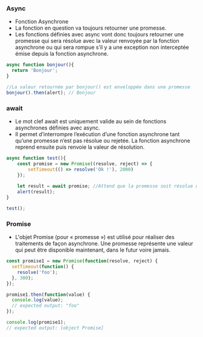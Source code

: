 ### Async ###
- Fonction Asynchrone
- La fonction en question va toujours retourner une promesse.
- Les fonctions définies avec async vont donc toujours retourner une promesse qui sera résolue avec la valeur renvoyée par la fonction asynchrone
ou qui sera rompue s’il y a une exception non interceptée émise depuis la fonction asynchrone.

```javascript
async function bonjour(){
  return 'Bonjour';
}

//La valeur retournée par bonjour() est enveloppée dans une promesse
bonjour().then(alert); // Bonjour
```

### await ###
- Le mot clef await est uniquement valide au sein de fonctions asynchrones définies avec async.
- Il permet d’interrompre l’exécution d’une fonction asynchrone tant qu’une promesse n’est pas résolue ou rejetée.
La fonction asynchrone reprend ensuite puis renvoie la valeur de résolution.

```javascript
async function test(){
    const promise = new Promise((resolve, reject) => {
        setTimeout(() => resolve('Ok !'), 2000)
    });
    
    let result = await promise; //Attend que la promesse soit résolue ou rejetée
    alert(result);
}

test();
```

### Promise ###
- L'objet Promise (pour « promesse ») est utilisé pour réaliser des traitements de façon asynchrone. Une promesse représente une valeur qui peut être disponible maintenant, dans le futur voire jamais.

```javascript
const promise1 = new Promise(function(resolve, reject) {
  setTimeout(function() {
    resolve('foo');
  }, 300);
});

promise1.then(function(value) {
  console.log(value);
  // expected output: "foo"
});

console.log(promise1);
// expected output: [object Promise]
```

